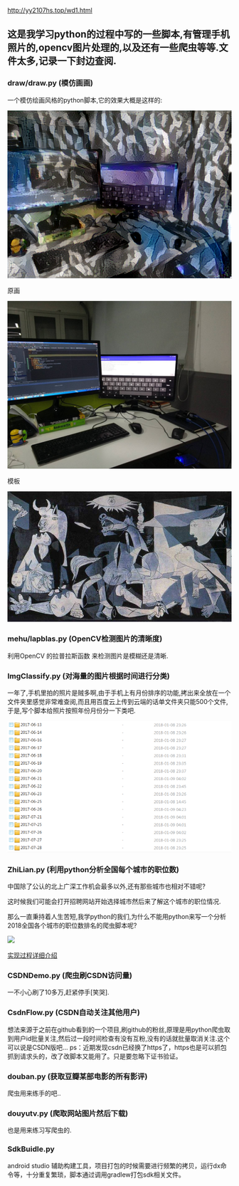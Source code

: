 http://yy2107hs.top/wd1.html

## 这是我学习python的过程中写的一些脚本,有管理手机照片的,opencv图片处理的,以及还有一些爬虫等等.文件太多,记录一下封边查阅.

### draw/draw.py (模仿画画)

一个模仿绘画风格的python脚本,它的效果大概是这样的:

![python模拟作画生成后的结果](draw/dfq_at_iteration_49.png)

原画

![python模拟作画原图](draw/IMG_20170908_180944.jpg)

模板

![python模拟作画模板](draw/timg.jpg)

### mehu/lapblas.py (OpenCV检测图片的清晰度)

利用OpenCV 的拉普拉斯函数 来检测图片是模糊还是清晰.

### ImgClassify.py (对海量的图片根据时间进行分类)

一年了,手机里拍的照片是贼多啊,由于手机上有月份排序的功能,拷出来全放在一个文件夹里感觉非常难查阅,而且用百度云上传到云端的话单文件夹只能500个文件,于是,写个脚本给照片按照年份月份分一下类吧.

![分类结果](img/timeimg.png)

### ZhiLian.py (利用python分析全国每个城市的职位数)

中国除了公认的北上广深工作机会最多以外,还有那些城市也相对不错呢?

这时候我们可能会打开招聘网站开始选择城市然后来了解这个城市的职位情况.

那么一直秉持着人生苦短,我学python的我们,为什么不能用python来写一个分析2018全国各个城市的职位数排名的爬虫脚本呢?

![](http://img2.ph.126.net/YsfOZ-IxEyQkbrnOFkWSKQ==/1276770494379233603.png)

[实现过程详细介绍](http://imaster.top/2018/01/16/%E5%88%A9%E7%94%A8python%E5%88%86%E6%9E%902018%E6%99%BA%E8%81%94%E6%8B%9B%E8%81%98%E5%85%A8%E5%9B%BD%E5%90%84%E4%B8%AA%E5%9F%8E%E5%B8%82%E8%A1%8C%E4%B8%9A%E8%81%8C%E4%BD%8D%E6%95%B0%E6%8E%92%E5%90%8D/)
### CSDNDemo.py (爬虫刷CSDN访问量)

一不小心刷了10多万,赶紧停手[笑哭].

### CsdnFlow.py (CSDN自动关注其他用户)

想法来源于之前在github看到的一个项目,刷github的粉丝,原理是用python爬虫取到用户id批量关注,然后过一段时间检查有没有互粉,没有的话就批量取消关注.这个可以说是CSDN版吧...
ps：近期发现csdn已经换了https了，https也是可以抓包抓到请求头的，改了改脚本又能用了。只是要忽略下证书验证。

### douban.py (获取豆瓣某部电影的所有影评)

爬虫用来练手的吧..

### douyutv.py (爬取网站图片然后下载)

也是用来练习写爬虫的.

### SdkBuidle.py 

android studio 辅助构建工具，项目打包的时候需要进行频繁的拷贝，运行dx命令等，十分重复繁琐，脚本通过调用gradlew打包sdk相关文件。
